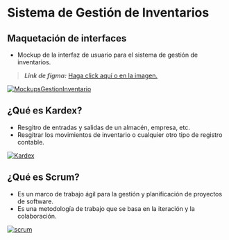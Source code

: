 # Sistema de Gestión de Inventarios

## Maquetación de interfaces

+ Mockup de la interfaz de usuario para el sistema de gestión de inventarios.
> **_Link de figma:_** [Haga click aquí o en la imagen.](https://www.figma.com/file/1KFqgjEsOvsrg7gzMikw8Z/project?node-id=0%3A1&t=3iBXs3qt11JcGVAx-1)

[![MockupsGestionInventario](https://user-images.githubusercontent.com/115683237/224585008-68353201-04ca-4c65-86d9-a20ddde89d71.png)](https://www.figma.com/file/1KFqgjEsOvsrg7gzMikw8Z/project?node-id=0%3A1&t=3iBXs3qt11JcGVAx-1)

## ¿Qué es Kardex?

+ Resgitro de entradas y salidas de un almacén, empresa, etc.
+ Resgitrar los movimientos de inventario o cualquier otro tipo de registro contable.

[![Kardex](https://user-images.githubusercontent.com/115683237/222988316-436d1733-0886-4d1a-8573-ff4cdad74e91.png)](#)

## ¿Qué es Scrum?

+ Es un marco de trabajo ágil para la gestión y planificación de proyectos de software.
+ Es una metodología de trabajo que se basa en la iteración y la colaboración.

[![scrum](https://user-images.githubusercontent.com/115683237/222988309-badaa463-2a51-4b57-b962-cd3862a84922.png)](#)